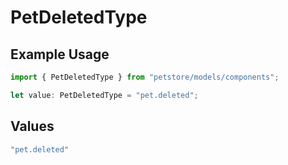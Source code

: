 # PetDeletedType

## Example Usage

```typescript
import { PetDeletedType } from "petstore/models/components";

let value: PetDeletedType = "pet.deleted";
```

## Values

```typescript
"pet.deleted"
```